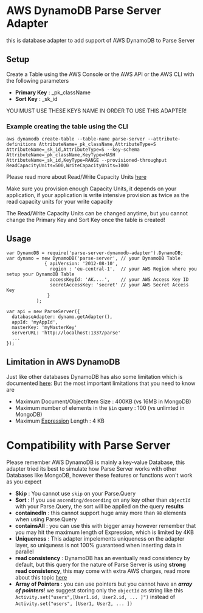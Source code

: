 # AWS DynamoDB Parse Server Adapter

this is database adapter to add support of AWS DynamoDB to Parse Server

## Setup

Create a Table using the AWS Console or the AWS API or the AWS CLI with the following parameters

- **Primary Key** : _pk_className
- **Sort Key** : _sk_id

YOU MUST USE THESE KEYS NAME IN ORDER TO USE THIS ADAPTER!

### Example creating the table using the CLI

```
aws dynamodb create-table --table-name parse-server --attribute-definitions AttributeName=_pk_className,AttributeType=S AttributeName=_sk_id,AttributeType=S --key-schema AttributeName=_pk_className,KeyType=HASH AttributeName=_sk_id,KeyType=RANGE --provisioned-throughput ReadCapacityUnits=500,WriteCapacityUnits=1000
```

Please read more about Read/Write Capacity Units [here](http://docs.aws.amazon.com/amazondynamodb/latest/developerguide/HowItWorks.ProvisionedThroughput.html)

Make sure you provision enough Capacity Units, it depends on your application, if your application is write intensive provision as twice as the read capacity units for your write capacity

The Read/Write Capacity Units can be changed anytime, but you cannot change the Primary Key and Sort Key once the table is created!

## Usage

```
var DynamoDB = require('parse-server-dynamodb-adapter').DynamoDB;
var dynamo = new DynamoDB('parse-server', // your DynamoDB Table 
              { apiVersion: '2012-08-10',
                region : 'eu-central-1',  // your AWS Region where you setup your DynamoDB Table
                accessKeyId: 'AK....',    // your AWS Access Key ID 
                secretAccessKey: 'secret' // your AWS Secret Access Key
               }
           );

var api = new ParseServer({
  databaseAdapter: dynamo.getAdapter(),
  appId: 'myAppId',
  masterKey: 'myMasterKey'
  serverURL: 'http://localhost:1337/parse'
  ...
});
```

## Limitation in AWS DynamoDB

Just like other databases DynamoDB has also some limitation which is documented [here](http://docs.aws.amazon.com/amazondynamodb/latest/developerguide/Limits.html):
But the most important limitations that you need to know are 

- Maximum Document/Object/Item Size : 400KB (vs 16MB in MongoDB)
- Maximum number of elements in the `$in` query : 100 (vs unlimted in MongoDB)
- Maximum [Expression](http://docs.aws.amazon.com/amazondynamodb/latest/developerguide/Expressions.html) Length : 4 KB

# Compatibility with Parse Server

Please remember AWS DynamoDB is mainly a key-value Database, this adapter tried its best to simulate how Parse Server works with other Databases like MongoDB, however these features or functions won't work as you expect

- **Skip** : You cannot use `skip` on your Parse.Query
- **Sort** : If you use `ascending/descending` on any key other than `objectId` with your Parse.Query, the sort will be applied on the query **results**
- **containedIn** : this cannot support huge array more than `98` elements when using Parse.Query
- **containsAll** : you can use this with bigger array however remember that you may hit the maximum length of Expression, which is limited by 4KB
- **Uniqueness** : This adapter impelements uniqueness on the adapter layer, so uniquness is not 100% guaranteed when inserting data in parallel
- **read consistency** : DynamoDB has an eventually read consistency by default, but this query for the nature of Parse Server is using **strong read consistency**, this may come with extra AWS charges, read more about this topic [here](http://docs.aws.amazon.com/amazondynamodb/latest/developerguide/HowItWorks.ReadConsistency.html)
- **Array of Pointers** : you can use pointers but you cannot have an ***array of pointers***! we suggest storing only the `objectId` as string like this `Activity.set("users",[User1.id, User2.id, ... ]")` instead of `Activity.set("users", [User1, User2, ... ])` 
